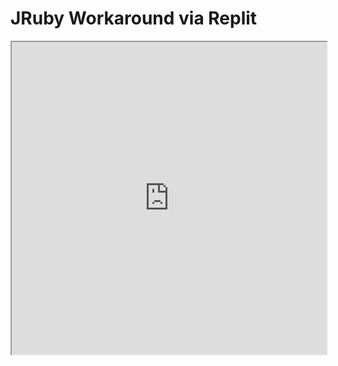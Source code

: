 # JRuby Workaround via Replit

<iframe src="https://replit.com/@your-org/jruby-playground?embed=true"
        width="100%" height="500"></iframe>